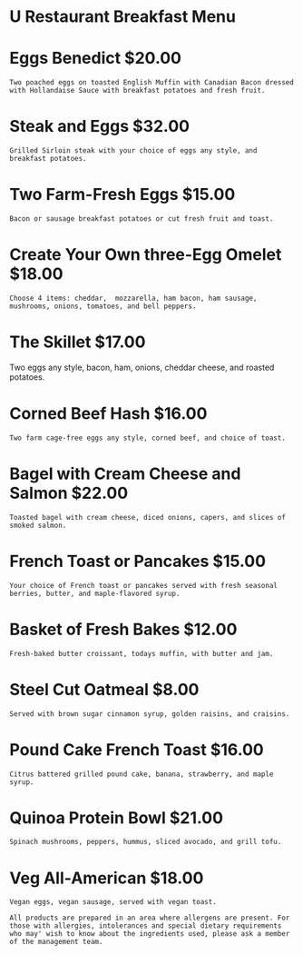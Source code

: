 # U Restaurant Breakfast Menu

# **Eggs Benedict $20.00**

	Two poached eggs on toasted English Muffin with Canadian Bacon dressed with Hollandaise Sauce with breakfast potatoes and fresh fruit.

# **Steak and Eggs $32.00**

	Grilled Sirloin steak with your choice of eggs any style, and breakfast potatoes.

# **Two Farm-Fresh Eggs $15.00**

	Bacon or sausage breakfast potatoes or cut fresh fruit and toast.

# **Create Your Own three-Egg Omelet $18.00**

	Choose 4 items: cheddar,  mozzarella, ham bacon, ham sausage, mushrooms, onions, tomatoes, and bell peppers.

# **The Skillet $17.00**

Two eggs any style, bacon, ham, onions, cheddar cheese, and roasted potatoes.

# **Corned Beef Hash $16.00**

	Two farm cage-free eggs any style, corned beef, and choice of toast.

# **Bagel with Cream Cheese and Salmon $22.00**

	Toasted bagel with cream cheese, diced onions, capers, and slices of smoked salmon.

# **French Toast or Pancakes $15.00**

	Your choice of French toast or pancakes served with fresh seasonal berries, butter, and maple-flavored syrup.

# **Basket of Fresh Bakes $12.00**

	Fresh-baked butter croissant, todays muffin, with butter and jam.

# **Steel Cut Oatmeal $8.00**

	Served with brown sugar cinnamon syrup, golden raisins, and craisins.

# **Pound Cake French Toast $16.00**

	Citrus battered grilled pound cake, banana, strawberry, and maple syrup.

# **Quinoa Protein Bowl $21.00**

	Spinach mushrooms, peppers, hummus, sliced avocado, and grill tofu.

# **Veg All-American $18.00**

	Vegan eggs, vegan sausage, served with vegan toast.

	All products are prepared in an area where allergens are present. For those with allergies, intolerances and special dietary requirements who may' wish to know about the ingredients used, please ask a member of the management team.

